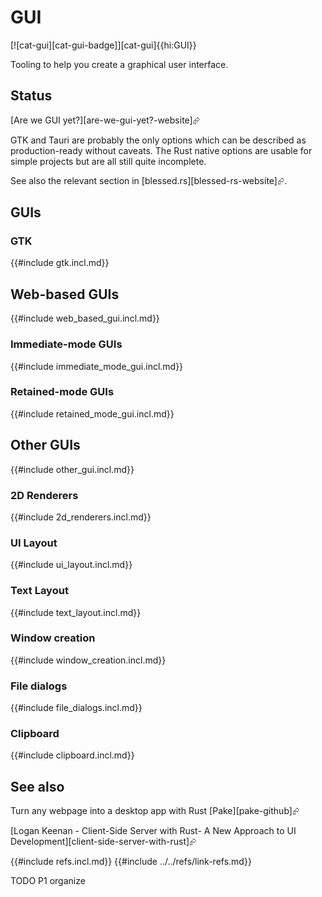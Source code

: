 # GUI

[![cat-gui][cat-gui-badge]][cat-gui]{{hi:GUI}}

Tooling to help you create a graphical user interface.

## Status

[Are we GUI yet?][are-we-gui-yet?-website]⮳

GTK and Tauri are probably the only options which can be described as production-ready without caveats. The Rust native options are usable for simple projects but are all still quite incomplete.

See also the relevant section in [blessed.rs][blessed-rs-website]⮳.

## GUIs

### GTK

{{#include gtk.incl.md}}

## Web-based GUIs

{{#include web_based_gui.incl.md}}

### Immediate-mode GUIs

{{#include immediate_mode_gui.incl.md}}

### Retained-mode GUIs

{{#include retained_mode_gui.incl.md}}

## Other GUIs

{{#include other_gui.incl.md}}

### 2D Renderers

{{#include 2d_renderers.incl.md}}

### UI Layout

{{#include ui_layout.incl.md}}

### Text Layout

{{#include text_layout.incl.md}}

### Window creation

{{#include window_creation.incl.md}}

### File dialogs

{{#include file_dialogs.incl.md}}

### Clipboard

{{#include clipboard.incl.md}}

## See also

Turn any webpage into a desktop app with Rust [Pake][pake-github]⮳

[Logan Keenan - Client-Side Server with Rust- A New Approach to UI Development][client-side-server-with-rust]⮳

{{#include refs.incl.md}}
{{#include ../../refs/link-refs.md}}

<div class="hidden">
TODO P1 organize
</div>
